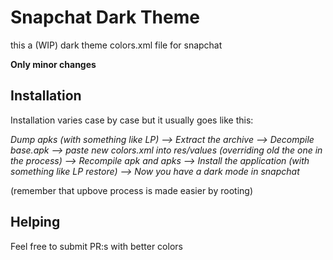 # Snapchat Dark Theme
this a (WIP) dark theme colors.xml file for snapchat

**Only minor changes**

## Installation
Installation varies case by case but it usually goes like this:

*Dump apks (with something like LP) --> Extract the archive --> Decompile base.apk --> paste new colors.xml into res/values (overriding old the one in the process) --> Recompile apk and apks --> Install the application (with something like LP restore) --> Now you have a dark mode in snapchat*

(remember that upbove process is made easier by rooting)

## Helping
Feel free to submit PR:s with better colors
